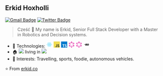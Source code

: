 ## Erkid Hoxholli
[![Gmail Badge](https://img.shields.io/badge/-Gmail-c14438?style=flat-square&logo=Gmail&logoColor=white&link=mailto:erkidhoxholli@gmail.com)](mailto:erkidhoxholli@gmail.com)
[![Twitter Badge](https://img.shields.io/badge/-Twitter-1da1f2?style=flat-square&labelColor=1da1f2&logo=twitter&logoColor=white&link=https://www.twitter.com/hoxholli_erkid/)](https://www.twitter.com/hoxholli_erkid/)

> Cześć 👋 My name is Erkid, Senior Full Stack Developer with a Master in Robotics and Decision systems.
- 🧠 Technologies:  <img height="20" src="https://raw.githubusercontent.com/github/explore/80688e429a7d4ef2fca1e82350fe8e3517d3494d/topics/react/react.png"> <img height="20" src="https://raw.githubusercontent.com/github/explore/80688e429a7d4ef2fca1e82350fe8e3517d3494d/topics/javascript/javascript.png"> <img height="20" src="https://raw.githubusercontent.com/github/explore/80688e429a7d4ef2fca1e82350fe8e3517d3494d/topics/typescript/typescript.png"> <img height="20" src="https://raw.githubusercontent.com/github/explore/80688e429a7d4ef2fca1e82350fe8e3517d3494d/topics/graphql/graphql.png"> <img height="20" src="https://raw.githubusercontent.com/github/explore/80688e429a7d4ef2fca1e82350fe8e3517d3494d/topics/graphql/graphql.png"> <img height="20" src="https://raw.githubusercontent.com/github/explore/80688e429a7d4ef2fca1e82350fe8e3517d3494d/topics/go/go.png">
- :house: <img height="20" src="https://www.cia.gov/library/publications/the-world-factbook/attachments/flags/AL-flag.gif" /> living in <img height="20" src="https://www.cia.gov/library/publications/the-world-factbook/attachments/flags/PL-flag.gif" />
- :pushpin: Interests: Travelling, sports, foodie, autonomous vehicles.

⭐️ From [erkid.co](https://erkid.co)
